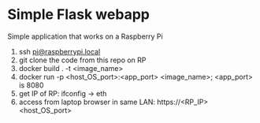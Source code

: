 # Simple Flask webapp

Simple application that works on a Raspberry Pi
1. ssh pi@raspberrypi.local
2. git clone the code from this repo on RP
3. docker build . -t <image_name>
4. docker run -p <host_OS_port>:<app_port> <image_name>; <app_port> is 8080
5. get IP of RP: ifconfig -> eth
6. access from laptop browser in same LAN: https://<RP_IP><host_OS_port>
